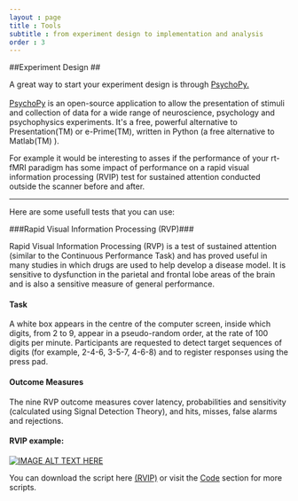 ```yaml
---
layout : page
title : Tools
subtitle : from experiment design to implementation and analysis
order : 3
---
```



##Experiment Design ##

A great way to start your experiment design is through <a href="http://www.psychopy.org/">PsychoPy.</a>
<br /> 
<br /> 
<a href="http://www.psychopy.org/">PsychoPy</a>  is an open-source application to allow the presentation of stimuli and collection of data for a wide range of neuroscience, psychology and psychophysics experiments. It's a free, powerful alternative to Presentation(TM) or e-Prime(TM), written in Python (a free alternative to Matlab(TM) ).

For example it would be interesting to asses if the performance of your rt-fMRI paradigm has some impact of performance on a rapid visual information processing (RVIP) test for sustained attention conducted outside the scanner before and after.

__________________________

 Here are some usefull tests that you can use:
 
###Rapid Visual Information Processing (RVP)###
 
 Rapid Visual Information Processing (RVP) is a test of sustained attention (similar to the Continuous Performance Task) and has proved useful in many studies in which drugs are used to help develop a disease model. It is sensitive to dysfunction in the parietal and frontal lobe areas of the brain and is also a sensitive measure of general performance.
 
#### Task ####

A white box appears in the centre of the computer screen, inside which digits, from 2 to 9, appear in a pseudo-random order, at the rate of 100 digits per minute. Participants are requested to detect target sequences of digits (for example, 2-4-6, 3-5-7, 4-6-8) and to register responses using the press pad.

#### Outcome Measures ####
The nine RVP outcome measures cover latency, probabilities and sensitivity (calculated using Signal Detection Theory), and hits, misses, false alarms and rejections.

#### RVIP example: ####


[![IMAGE ALT TEXT HERE](http://img.youtube.com/vi/YOUTUBE_VIDEO_ID_HERE/0.jpg)](http://www.youtube.com/watch?v=YOUTUBE_VIDEO_ID_HERE)


You can download the script here <a href="https://github.com/realtime-fmri-blog/realtime_code_examples/archive/master.zip">(RVIP)</a> or visit the  <a href="http://localhost/~bodhi/realtime-fmri-blog/_site//code.html">Code</a> section for more scripts. 




   
 



